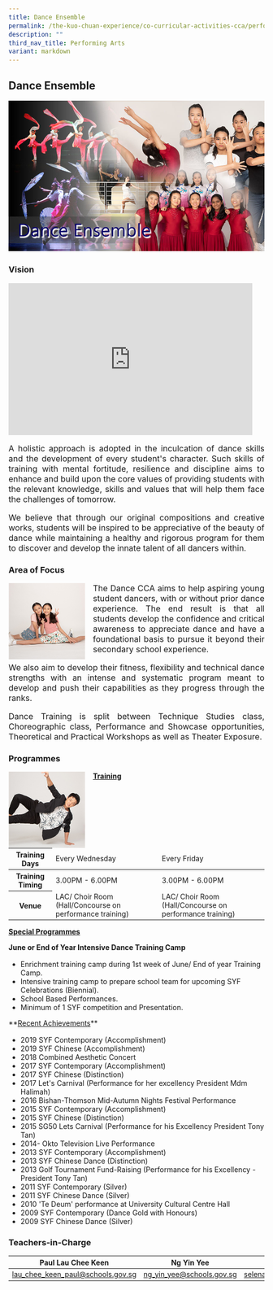```yaml
---
title: Dance Ensemble
permalink: /the-kuo-chuan-experience/co-curricular-activities-cca/performing-arts/dance-ensemble/
description: ""
third_nav_title: Performing Arts
variant: markdown
---
```

## Dance Ensemble

![](/images/The%20Kuo%20Chuan%20Experience/CCA/Dance%20Ensemble/DanceEnsemble.jpg)


### Vision

<iframe allowfullscreen="true" height="299" width="480" frameborder="0" src="https://docs.google.com/presentation/d/e/2PACX-1vSL1tCpSOPN3BXpiDSSNs9lvN_jc_6G3DwGwxAzer0vok81eJNE14CXr8a6fipJqBjY7dZbDuhF_H7E/embed?start=true&amp;loop=false&amp;delayms=3000" align="center"></iframe>

<p style="text-align: justify;font-size:16px;">
A holistic approach is adopted in the inculcation of dance skills and the development of every student's character. Such skills of training with mental fortitude, resilience and discipline aims to enhance and build upon the core values of providing students with the relevant knowledge, skills and values that will help them face the challenges of tomorrow.</p>

<p style="text-align: justify;font-size:16px;">
We believe that through our original compositions and creative works, students will be inspired to be appreciative of the beauty of dance while maintaining a healthy and rigorous program for them to discover and develop the innate talent of all dancers within.</p>

### Area of Focus

<img src="/images/The%20Kuo%20Chuan%20Experience/CCA/Dance%20Ensemble/dance2.jpg" style="width:30%;margin-right:15px;" align="left">


<p style="text-align: justify;font-size:16px;">
The Dance CCA aims to help aspiring young student dancers, with or without prior dance experience. The end result is that all students develop the confidence and critical awareness to appreciate dance and have a foundational basis to pursue it beyond their secondary school experience.</p>

<p style="text-align: justify;font-size:16px;">
We also aim to develop their fitness, flexibility and technical dance strengths with an intense and systematic program meant to develop and push their capabilities as they progress through the ranks.</p>

<p style="text-align: justify;font-size:16px;">
Dance Training is split between Technique Studies class, Choreographic class, Performance and Showcase opportunities, Theoretical and Practical Workshops as well as Theater Exposure.</p>

### Programmes

<img src="/images/The%20Kuo%20Chuan%20Experience/CCA/Dance%20Ensemble/dance3.jpg" style="width:30%;margin-right:15px;" align="left">

**<u>Training</u>**

<table>
<thead>
  <tr>
    <th>Training Days</th>
    <td>Every Wednesday</td>
    <td>Every Friday</td>
  </tr>
</thead>
<tbody>
  <tr>
    <th> Training Timing</th>
    <td>3.00PM - 6.00PM</td>
    <td>3.00PM - 6.00PM</td>
  </tr>
  <tr>
    <th> Venue</th>
    <td>LAC/ Choir Room (Hall/Concourse on performance training) </td>
    <td>LAC/ Choir Room (Hall/Concourse on performance training) </td>
  </tr>
</tbody>
</table>

**<u>Special Programmes</u>**

**June or End of Year Intensive Dance Training Camp**  
<p style="text-align: justify;font-size:16px;">

*   Enrichment training camp during 1st week of June/ End of year Training Camp.
*   Intensive training camp to prepare school team for upcoming SYF Celebrations (Biennial).
*   School Based Performances.
*   Minimum of 1 SYF competition and Presentation.
</p>
**<u>Recent Achievements</u>**
<p style="text-align: justify;font-size:16px;">

*   2019 SYF Contemporary (Accomplishment)
*   2019 SYF Chinese (Accomplishment)
*   2018 Combined Aesthetic Concert&nbsp;
*   2017 SYF Contemporary (Accomplishment)
*   2017 SYF Chinese (Distinction)
*   2017 Let's Carnival (Performance for her excellency President Mdm Halimah)
*   2016 Bishan-Thomson Mid-Autumn Nights Festival Performance
*   2015 SYF Contemporary (Accomplishment)
*   2015 SYF Chinese (Distinction)
*   2015 SG50 Lets Carnival (Performance for his Excellency President Tony Tan)
*   2014- Okto Television Live Performance
*   2013 SYF Contemporary (Accomplishment)
*   2013 SYF Chinese Dance (Distinction)
*   2013 Golf Tournament Fund-Raising (Performance for his Excellency - President Tony Tan)
*   2011 SYF Contemporary (Silver)
*   2011 SYF Chinese Dance (Silver)
*   2010 'Te Deum' performance at University Cultural Centre Hall
*   2009 SYF Contemporary (Dance Gold with Honours)
*   2009 SYF Chinese Dance (Silver)

</p>

### Teachers-in-Charge



| Paul Lau Chee Keen| Ng Yin Yee | Selena Wee|
| -------- | -------- | -------- |
| <a href="mailto:lau_chee_keen_paul@schools.gov.sg">lau_chee_keen_paul@schools.gov.sg</a>     | <a href="mailto:ng_yin_yee@schools.gov.sg">ng_yin_yee@schools.gov.sg</a>     | <a href="mailto:selena_wee@schools.gov.sg">selena_wee@schools.gov.sg</a>    |